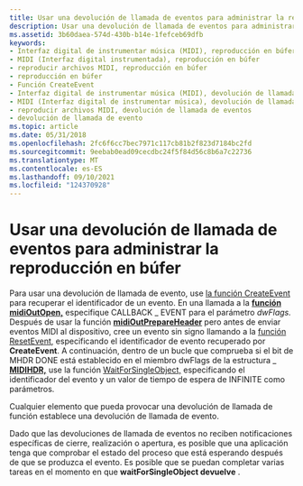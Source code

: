 ```yaml
---
title: Usar una devolución de llamada de eventos para administrar la reproducción en búfer
description: Usar una devolución de llamada de eventos para administrar la reproducción en búfer
ms.assetid: 3b60daea-574d-430b-b14e-1fefceb69dfb
keywords:
- Interfaz digital de instrumentar música (MIDI), reproducción en búfer
- MIDI (Interfaz digital instrumentada), reproducción en búfer
- reproducir archivos MIDI, reproducción en búfer
- reproducción en búfer
- Función CreateEvent
- Interfaz digital de instrumentar música (MIDI), devolución de llamada de eventos
- MIDI (Interfaz digital de instrumentar música), devolución de llamada de eventos
- reproducir archivos MIDI, devolución de llamada de eventos
- devolución de llamada de evento
ms.topic: article
ms.date: 05/31/2018
ms.openlocfilehash: 2fc6f6cc7bec7971c117cb81b2f823d7184bc2fd
ms.sourcegitcommit: 9eebab0ead09cecdbc24f5f84d56c8b6a7c22736
ms.translationtype: MT
ms.contentlocale: es-ES
ms.lasthandoff: 09/10/2021
ms.locfileid: "124370928"
---
```

# <a name="using-an-event-callback-to-manage-buffered-playback"></a>Usar una devolución de llamada de eventos para administrar la reproducción en búfer

Para usar una devolución de llamada de evento, use [la función CreateEvent](/windows/win32/api/synchapi/nf-synchapi-createeventa) para recuperar el identificador de un evento. En una llamada a la [**función midiOutOpen,**](/windows/win32/api/mmeapi/nf-mmeapi-midioutopen) especifique CALLBACK \_ EVENT para el parámetro *dwFlags.* Después de usar la función [**midiOutPrepareHeader**](/windows/win32/api/mmeapi/nf-mmeapi-midioutprepareheader) pero antes de enviar eventos MIDI al dispositivo, cree un evento sin signo llamando a la [función ResetEvent,](/windows/win32/api/synchapi/nf-synchapi-resetevent) especificando el identificador de evento recuperado por **CreateEvent**. A continuación, dentro de un bucle que comprueba si el bit de MHDR DONE está establecido en el miembro dwFlags de la estructura \_ [**MIDIHDR,**](/windows/win32/api/mmeapi/ns-mmeapi-midihdr) use la función [WaitForSingleObject,](/windows/win32/api/synchapi/nf-synchapi-waitforsingleobject) especificando el identificador del evento y un valor de tiempo de espera de INFINITE como parámetros. 

Cualquier elemento que pueda provocar una devolución de llamada de función establece una devolución de llamada de evento.

Dado que las devoluciones de llamada de eventos no reciben notificaciones específicas de cierre, realización o apertura, es posible que una aplicación tenga que comprobar el estado del proceso que está esperando después de que se produzca el evento. Es posible que se puedan completar varias tareas en el momento en que **waitForSingleObject devuelve** .

 

 